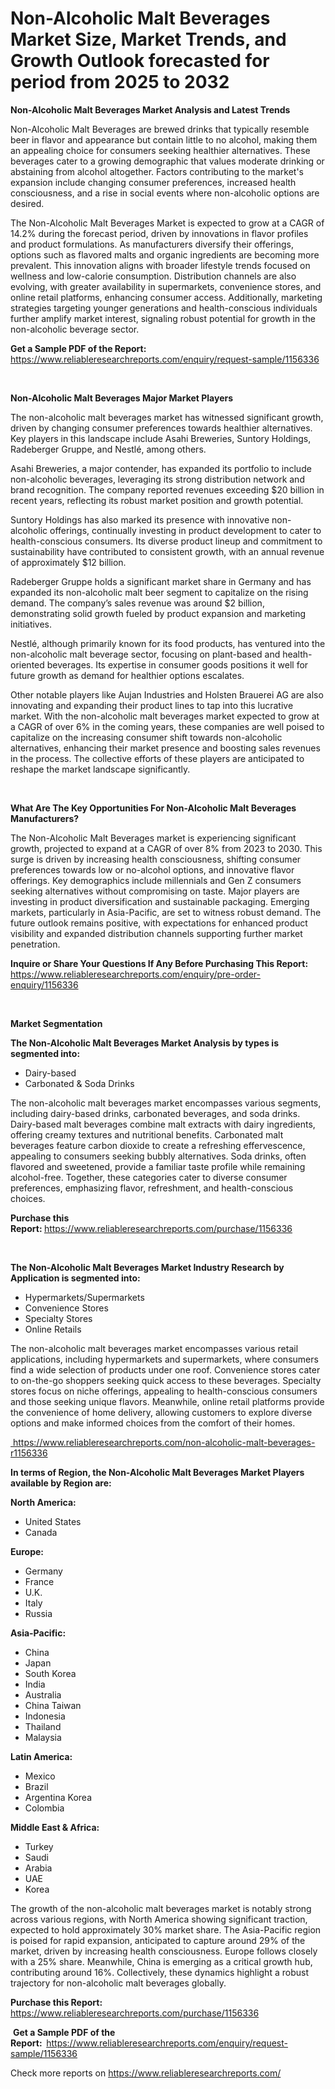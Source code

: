 <p><h1>Non-Alcoholic Malt Beverages Market Size, Market Trends, and Growth Outlook forecasted for period from 2025 to 2032</h1></p><p><strong>Non-Alcoholic Malt Beverages Market Analysis and Latest Trends</strong></p>
<p><p>Non-Alcoholic Malt Beverages are brewed drinks that typically resemble beer in flavor and appearance but contain little to no alcohol, making them an appealing choice for consumers seeking healthier alternatives. These beverages cater to a growing demographic that values moderate drinking or abstaining from alcohol altogether. Factors contributing to the market's expansion include changing consumer preferences, increased health consciousness, and a rise in social events where non-alcoholic options are desired.</p><p>The Non-Alcoholic Malt Beverages Market is expected to grow at a CAGR of 14.2% during the forecast period, driven by innovations in flavor profiles and product formulations. As manufacturers diversify their offerings, options such as flavored malts and organic ingredients are becoming more prevalent. This innovation aligns with broader lifestyle trends focused on wellness and low-calorie consumption. Distribution channels are also evolving, with greater availability in supermarkets, convenience stores, and online retail platforms, enhancing consumer access. Additionally, marketing strategies targeting younger generations and health-conscious individuals further amplify market interest, signaling robust potential for growth in the non-alcoholic beverage sector.</p></p>
<p><strong>Get a Sample PDF of the Report:&nbsp;</strong> <a href="https://www.reliableresearchreports.com/enquiry/request-sample/1156336?utm_campaign=2957&utm_medium=2&utm_source=Github&utm_content=ia&utm_term=07042025&utm_id=non-alcoholic-malt-beverages">https://www.reliableresearchreports.com/enquiry/request-sample/1156336</a></p>
<p>&nbsp;</p>
<p><strong>Non-Alcoholic Malt Beverages Major Market Players</strong></p>
<p><p>The non-alcoholic malt beverages market has witnessed significant growth, driven by changing consumer preferences towards healthier alternatives. Key players in this landscape include Asahi Breweries, Suntory Holdings, Radeberger Gruppe, and Nestlé, among others.</p><p>Asahi Breweries, a major contender, has expanded its portfolio to include non-alcoholic beverages, leveraging its strong distribution network and brand recognition. The company reported revenues exceeding $20 billion in recent years, reflecting its robust market position and growth potential.</p><p>Suntory Holdings has also marked its presence with innovative non-alcoholic offerings, continually investing in product development to cater to health-conscious consumers. Its diverse product lineup and commitment to sustainability have contributed to consistent growth, with an annual revenue of approximately $12 billion.</p><p>Radeberger Gruppe holds a significant market share in Germany and has expanded its non-alcoholic malt beer segment to capitalize on the rising demand. The company’s sales revenue was around $2 billion, demonstrating solid growth fueled by product expansion and marketing initiatives.</p><p>Nestlé, although primarily known for its food products, has ventured into the non-alcoholic malt beverage sector, focusing on plant-based and health-oriented beverages. Its expertise in consumer goods positions it well for future growth as demand for healthier options escalates.</p><p>Other notable players like Aujan Industries and Holsten Brauerei AG are also innovating and expanding their product lines to tap into this lucrative market. With the non-alcoholic malt beverages market expected to grow at a CAGR of over 6% in the coming years, these companies are well poised to capitalize on the increasing consumer shift towards non-alcoholic alternatives, enhancing their market presence and boosting sales revenues in the process. The collective efforts of these players are anticipated to reshape the market landscape significantly.</p></p>
<p>&nbsp;</p>
<p><strong>What Are The Key Opportunities For Non-Alcoholic Malt Beverages Manufacturers?</strong></p>
<p><p>The Non-Alcoholic Malt Beverages market is experiencing significant growth, projected to expand at a CAGR of over 8% from 2023 to 2030. This surge is driven by increasing health consciousness, shifting consumer preferences towards low or no-alcohol options, and innovative flavor offerings. Key demographics include millennials and Gen Z consumers seeking alternatives without compromising on taste. Major players are investing in product diversification and sustainable packaging. Emerging markets, particularly in Asia-Pacific, are set to witness robust demand. The future outlook remains positive, with expectations for enhanced product visibility and expanded distribution channels supporting further market penetration.</p></p>
<p><strong>Inquire or Share Your Questions If Any Before Purchasing This Report:</strong> <a href="https://www.reliableresearchreports.com/enquiry/pre-order-enquiry/1156336?utm_campaign=2957&utm_medium=2&utm_source=Github&utm_content=ia&utm_term=07042025&utm_id=non-alcoholic-malt-beverages">https://www.reliableresearchreports.com/enquiry/pre-order-enquiry/1156336</a></p>
<p>&nbsp;</p>
<p><strong>Market Segmentation</strong></p>
<p><strong>The Non-Alcoholic Malt Beverages Market Analysis by types is segmented into:</strong></p>
<p><ul><li>Dairy-based</li><li>Carbonated & Soda Drinks</li></ul></p>
<p><p>The non-alcoholic malt beverages market encompasses various segments, including dairy-based drinks, carbonated beverages, and soda drinks. Dairy-based malt beverages combine malt extracts with dairy ingredients, offering creamy textures and nutritional benefits. Carbonated malt beverages feature carbon dioxide to create a refreshing effervescence, appealing to consumers seeking bubbly alternatives. Soda drinks, often flavored and sweetened, provide a familiar taste profile while remaining alcohol-free. Together, these categories cater to diverse consumer preferences, emphasizing flavor, refreshment, and health-conscious choices.</p></p>
<p><strong>Purchase this Report:&nbsp;</strong><a href="https://www.reliableresearchreports.com/purchase/1156336?utm_campaign=2957&utm_medium=2&utm_source=Github&utm_content=ia&utm_term=07042025&utm_id=non-alcoholic-malt-beverages">https://www.reliableresearchreports.com/purchase/1156336</a></p>
<p>&nbsp;</p>
<p><strong>The Non-Alcoholic Malt Beverages Market Industry Research by Application is segmented into:</strong></p>
<p><ul><li>Hypermarkets/Supermarkets</li><li>Convenience Stores</li><li>Specialty Stores</li><li>Online Retails</li></ul></p>
<p><p>The non-alcoholic malt beverages market encompasses various retail applications, including hypermarkets and supermarkets, where consumers find a wide selection of products under one roof. Convenience stores cater to on-the-go shoppers seeking quick access to these beverages. Specialty stores focus on niche offerings, appealing to health-conscious consumers and those seeking unique flavors. Meanwhile, online retail platforms provide the convenience of home delivery, allowing customers to explore diverse options and make informed choices from the comfort of their homes.</p></p>
<p><a href="https://www.reliableresearchreports.com/non-alcoholic-malt-beverages-r1156336?utm_campaign=2957&utm_medium=2&utm_source=Github&utm_content=ia&utm_term=07042025&utm_id=non-alcoholic-malt-beverages">&nbsp;https://www.reliableresearchreports.com/non-alcoholic-malt-beverages-r1156336</a></p>
<p><strong>In terms of Region, the Non-Alcoholic Malt Beverages Market Players available by Region are:</strong></p>
<p>
    <p> <strong> North America: </strong>
        <ul>
            <li>United States</li>
            <li>Canada</li>
        </ul>
        </p> 
    <p> <strong> Europe: </strong>
        <ul>
            <li>Germany</li>
            <li>France</li>
            <li>U.K.</li>
            <li>Italy</li>
            <li>Russia</li>
        </ul>
        </p> 
    <p> <strong> Asia-Pacific: </strong>
        <ul>
            <li>China</li>
            <li>Japan</li>
            <li>South Korea</li>
            <li>India</li>
            <li>Australia</li>
            <li>China Taiwan</li>
            <li>Indonesia</li>
            <li>Thailand</li>
            <li>Malaysia</li>
        </ul>
        </p> 
    <p> <strong> Latin America: </strong>
        <ul>
            <li>Mexico</li>
            <li>Brazil</li>
            <li>Argentina Korea</li>
            <li>Colombia</li>
        </ul>
        </p> 
    <p> <strong> Middle East & Africa: </strong>
        <ul>
            <li>Turkey</li>
            <li>Saudi</li>
            <li>Arabia</li>
            <li>UAE</li>
            <li>Korea</li>
        </ul>
    </p>
    </p>
<p><p>The growth of the non-alcoholic malt beverages market is notably strong across various regions, with North America showing significant traction, expected to hold approximately 30% market share. The Asia-Pacific region is poised for rapid expansion, anticipated to capture around 29% of the market, driven by increasing health consciousness. Europe follows closely with a 25% share. Meanwhile, China is emerging as a critical growth hub, contributing around 16%. Collectively, these dynamics highlight a robust trajectory for non-alcoholic malt beverages globally.</p></p>
<p><strong>Purchase this Report: </strong><a href="https://www.reliableresearchreports.com/purchase/1156336?utm_campaign=2957&utm_medium=2&utm_source=Github&utm_content=ia&utm_term=07042025&utm_id=non-alcoholic-malt-beverages">https://www.reliableresearchreports.com/purchase/1156336</a></p>
<p>&nbsp;<strong>Get a Sample PDF of the Report:&nbsp;&nbsp;</strong><a href="https://www.reliableresearchreports.com/enquiry/request-sample/1156336?utm_campaign=2957&utm_medium=2&utm_source=Github&utm_content=ia&utm_term=07042025&utm_id=non-alcoholic-malt-beverages">https://www.reliableresearchreports.com/enquiry/request-sample/1156336</a></p>
<p><strong></strong></p>
<p>Check more reports on <a href="https://www.reliableresearchreports.com/?utm_campaign=2957&utm_medium=2&utm_source=Github&utm_content=ia&utm_term=07042025&utm_id=non-alcoholic-malt-beverages">https://www.reliableresearchreports.com/</a></p>